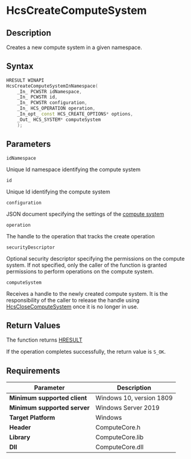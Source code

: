 # HcsCreateComputeSystem

## Description

Creates a new compute system in a given namespace.

## Syntax

```cpp
HRESULT WINAPI
HcsCreateComputeSystemInNamespace(
    _In_ PCWSTR idNamespace,
    _In_ PCWSTR id,
    _In_ PCWSTR configuration,
    _In_ HCS_OPERATION operation,
    _In_opt_ const HCS_CREATE_OPTIONS* options,
    _Out_ HCS_SYSTEM* computeSystem
    );
```

## Parameters

`idNamespace`

Unique Id namespace identifying the compute system

`id`

Unique Id identifying the compute system

`configuration`

JSON document specifying the settings of the [compute system](./../SchemaReference.md#ComputeSystem)

`operation`

The handle to the operation that tracks the create operation

`securityDescriptor`

Optional security descriptor specifying the permissions on the compute system. If not specified, only the caller of the function is granted permissions to perform operations on the compute system.

`computeSystem`

Receives a handle to the newly created compute system. It is the responsibility of the caller to release the handle using [HcsCloseComputeSystem](./HcsCloseComputeSystem.md) once it is no longer in use.

## Return Values

The function returns [HRESULT](https://docs.microsoft.com/en-us/windows/win32/seccrypto/common-hresult-values)

If the operation completes successfully, the return value is `S_OK`.

## Requirements

|Parameter     |Description|
|---|---|
| **Minimum supported client** | Windows 10, version 1809 |
| **Minimum supported server** | Windows Server 2019 |
| **Target Platform** | Windows |
| **Header** | ComputeCore.h |
| **Library** | ComputeCore.lib |
| **Dll** | ComputeCore.dll |
